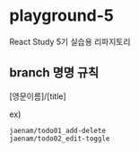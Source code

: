 # playground-5

React Study 5기 실습용 리파지토리

## branch 명명 규칙

[영문이름]/[title]

ex)
```
jaenam/todo01_add-delete
jaenam/todo02_edit-toggle
```
